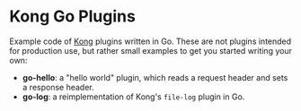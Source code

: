 # Kong Go Plugins

Example code of [Kong](https://konghq.com) plugins written in Go.
These are not plugins intended for production use, but rather
small examples to get you started writing your own:

* **go-hello**: a "hello world" plugin, which reads a request header
  and sets a response header.
* **go-log**: a reimplementation of Kong's `file-log` plugin in Go.
